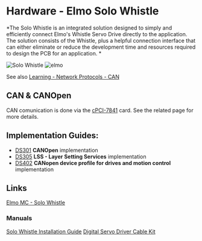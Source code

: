 # Hardware - Elmo Solo Whistle

*The Solo Whistle is an integrated solution designed to simply and efficiently connect Elmo's Whistle Servo Drive directly to the application. The solution consists of the Whistle, plus a helpful connection interface that can either eliminate or reduce the development time and resources required to design the PCB for an application. *

![Solo Whistle](http://www.elmomc.com/members/NetHelp/ImagesExt/image811_0.jpg) 
![elmo](http://upload.wikimedia.org/wikipedia/en/7/74/Elmo_from_Sesame_Street.gif)

See also [Learning - Network Protocols - CAN](network_protocols_learning.md#CAN)

## CAN & CANOpen
CAN comunication is done via the [cPCI-7841](cpci-7841.md) card. See the related page for more details.

## Implementation Guides:

- [DS301](http://www.elmomc.com/support/manuals/MAN-CAN301IG.pdf)
  **CANOpen** implementation
- [DS305](http://www.elmomc.com/support/manuals/MAN-CAN305IG.pdf)
  **LSS - Layer Setting Services** implementation
- [DS402](http://www.elmomc.com/support/manuals/MAN-CAN402IG.pdf)
  **CANopen device profile for drives and motion control** implementation

## Links

[Elmo MC - Solo Whistle](http://www.elmomc.com/products/solo-elmo-integrated-servo.htm)

### Manuals
[Solo Whistle Installation Guide](http://www.elmomc.com/support/manuals/MAN-SOLWHIIG.pdf)
[Digital Servo Driver Cable Kit](http://www.elmomc.com/support/manuals/MAN-CBLKIT-SOLWHI.pdf)

